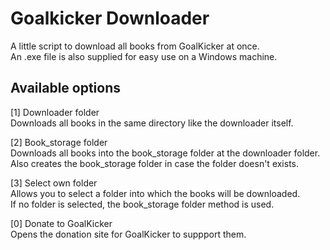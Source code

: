 # Goalkicker Downloader
A little script to download all books from GoalKicker at once. <br />
An .exe file is also supplied for easy use on a Windows machine. <br />

## Available options
[1] Downloader folder <br />
Downloads all books in the same directory like the downloader itself.

[2] Book_storage folder <br />
Downloads all books into the book_storage folder at the downloader folder. <br/>
Also creates the book_storage folder in case the folder doesn't exists.

[3] Select own folder <br />
Allows you to select a folder into which the books will be downloaded. <br />
If no folder is selected, the book_storage folder method is used.

[0] Donate to GoalKicker <br />
Opens the donation site for GoalKicker to suppport them.
